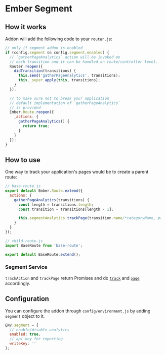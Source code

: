 # Ember Segment

## How it works

Addon will add the following code to your `router.js`:

```javascript
// only if segment addon is enabled
if (config.segment && config.segment.enabled) {
  // `gatherPageAnalytics` action will be invoked on
  // each transition and it can be handled on route/controller level.
  Router.reopen({
    didTransition(transitions) {
      this.send('gatherPageAnalytics', transitions);
      this._super.apply(this, transitions);
    }
  });

  // to make sure not to break your application
  // default implementation of `gatherPageAnalytics`
  // is provided
  Ember.Route.reopen({
    _actions: {
      gatherPageAnalytics() {
        return true;
      }
    }
  });
}
```

## How to use

One way to track your application's pages would be to create a parent route:

```javascript
// base-route.js
export default Ember.Route.extend({
  actions: {
    gatherPageAnalytics(transitions) {
      const length = transitions.length;
      const transition = transitions[length - 1];

      this.segmentAnalytics.trackPage(transition.name/*categoryName, properties, options*/);
    }
  }
});

// child-route.js
import BaseRoute from 'base-route';

export default BaseRoute.extend();
```

### Segment Service

`trackAction` and `trackPage` return Promises and do [`track`](https://segment.com/docs/libraries/analytics.js/#track) and [`page`](https://segment.com/docs/libraries/analytics.js/#page) accordingly.

## Configuration

You can configure the addon through `config/environment.js` by adding `segment` object to it.

```javascript
ENV.segment = {
  // enable/disable analytics
  enabled: true,
  // api key for reporting
  writeKey: ''
};
```
